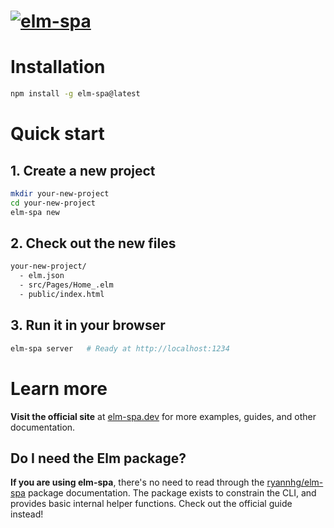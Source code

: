 # [![elm-spa](https://v6-elm-spa.netlify.app/images/outlined-to-edge.png)](https://elm-spa.dev)

# **Installation**

```bash
npm install -g elm-spa@latest
```

# **Quick start**

## **1. Create a new project**

```bash
mkdir your-new-project
cd your-new-project
elm-spa new
```

## **2. Check out the new files**

```bash
your-new-project/
  - elm.json
  - src/Pages/Home_.elm
  - public/index.html
```

## **3. Run it in your browser**

```bash
elm-spa server   # Ready at http://localhost:1234
```

# **Learn more**

__Visit the official site__ at [elm-spa.dev](https://elm-spa.dev) for more examples, guides, and other documentation.

## **Do I need the Elm package?**

__If you are using elm-spa__, there's no need to read through the [ryannhg/elm-spa](https://package.elm-lang.org/packages/ryannhg/elm-spa/latest/) package documentation. The package exists to constrain the CLI, and provides basic internal helper functions. Check out the official guide instead!
